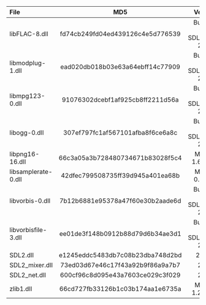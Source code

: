 | File                |               MD5                |            Version            |
|:--------------------|:--------------------------------:|:-----------------------------:|
| libFLAC-8.dll       | fd74cb249fd04ed439126c4e5d776539 | Bundled with SDL2_mixer 2.0.4 |
| libmodplug-1.dll    | ead020db018b03e63a64ebff14c77909 | Bundled with SDL2_mixer 2.6.1 |
| libmpg123-0.dll     | 91076302dcebf1af925cb8ff2211d56a | Bundled with SDL2_mixer 2.0.4 |
| libogg-0.dll        | 307ef797fc1af567101afba8f6ce6a8c | Bundled with SDL2_mixer 2.6.1 |
| libpng16-16.dll     | 66c3a05a3b728480734671b83028f5c4 |        MSYS2 1.6.37-6         |
| libsamplerate-0.dll | 42dfec799508735ff39d945a401ea68b |         MSYS2 0.1.9-1         |
| libvorbis-0.dll     | 7b12b6881e95378a47f60e30b2aade6d | Bundled with SDL2_mixer 2.0.4 |
| libvorbisfile-3.dll | ee01de3f148b0912b88d79d6b34ae3d1 | Bundled with SDL2_mixer 2.0.4 |
| SDL2.dll            | e1245eddc5483db7c08b23dba748d2bd |            2.24.2             |
| SDL2_mixer.dll      | 73ed03d67e46c17f43a92b9f86a9a7b7 |             2.6.1             |
| SDL2_net.dll        | 600cf96c8d095e43a7603ce029c3f029 |             2.2.0             |
| zlib1.dll           | 66cd727fb33126b1c03b174aa1e6735a |        MSYS2 1.2.12-1         |
